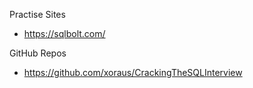 Practise Sites  
* https://sqlbolt.com/

GitHub Repos  
* https://github.com/xoraus/CrackingTheSQLInterview

